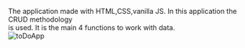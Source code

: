 The application made with HTML,CSS,vanilla JS. In this application the CRUD methodology<br> is used. It is the main 4 functions to work with data.
<br>
![toDoApp](https://user-images.githubusercontent.com/87814580/161262685-51b69cdc-a938-4be3-a8cb-e5acf0a27071.jpeg)
